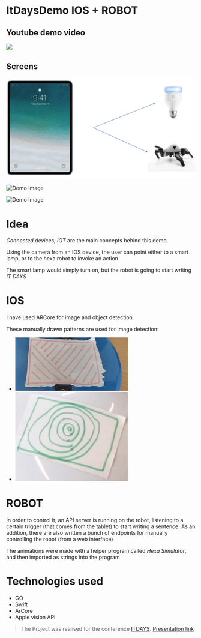 # ItDaysDemo IOS + ROBOT

## Youtube demo video
[![](http://img.youtube.com/vi/5WrTGGZzSMA/0.jpg)](http://www.youtube.com/watch?v=5WrTGGZzSMA "Youtube demo video")

## Screens
![Demo Image ](https://github.com/msorins/ITDaysDemo-HexaWriting/blob/master/0.png?raw=true "Demo Image")

![Demo Image ](https://github.com/msorins/ITDaysDemo-HexaWriting/blob/master/1.png?raw=true "Demo Image")

![Demo Image ](https://github.com/msorins/ITDaysDemo-HexaWriting/blob/master/2.PNG?raw=true "Demo Image")

# Idea
*Connected devices*, *IOT* are the main concepts behind this demo.

Using the camera from an IOS device, the user can point either to a smart lamp, or to the hexa robot to invoke an action.

The smart lamp would simply turn on, but the robot is going to start writing *IT DAYS*

# IOS
I have used ARCore for image and object detection.


These manually drawn patterns are used for image detection:
* ![Demo Image ](https://github.com/msorins/ITDaysDemo-HexaWriting/blob/master/3.jpg?raw=true "Demo Image")
* ![Demo Image ](https://github.com/msorins/ITDaysDemo-HexaWriting/blob/master/4.png?raw=true "Demo Image")

# ROBOT
In order to control it, an API server is running on the robot, listening to a certain trigger (that comes from the tablet) to start writing a sentence. As an addition, there are also written a bunch of endpoints for manually controlling the robot (from a web interface)

The animations were made with a helper program called *Hexa Simulator*, and then imported as strings into the program

# Technologies used

* GO
* Swift 
* ArCore
* Apple vision API


> The Project was realised for the conference [ITDAYS](https://www.itdays.ro/speaker/sorin-sebastian).
> [Presentation link](https://github.com/msorins/ITDaysDemo-HexaWriting/blob/master/Presentation.pdf?raw=true)